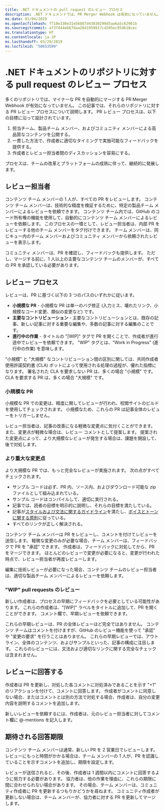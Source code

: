 ```yaml
---
title: .NET ドキュメントの pull request のレビュー プロセス
description: .NET ドキュメントでは、PR Merger Webhook は有効になっていません。 この記事では、それらのリポジトリに対する PR のプロセスについて説明します
ms.date: 01/04/2019
ms.openlocfilehash: f710e330e31e56887d43030290d5aa6a5c62961b
ms.sourcegitcommit: af37d44eb67daa2841959817cd205ec95db18cec
ms.translationtype: HT
ms.contentlocale: ja-JP
ms.lasthandoff: 03/29/2019
ms.locfileid: "58653599"
---
```

# <a name="pull-request-review-process-for-the-net-docs-repositories"></a>.NET ドキュメントのリポジトリに対する pull request のレビュー プロセス

多くのリポジトリでは、マイナーな PR を自動的にマージする PR Merger Webhook が有効になっていません。 この記事では、それらのリポジトリに対する PR レビュー プロセスについて説明します。 PR レビュー プロセスは、以下の目標に沿って設計されています。

1. 担当チーム、製品チーム メンバー、およびコミュニティ メンバーによる高品質なコンテンツを公開する。
1. 一貫した方法で、作成者に適切なタイミングで実施可能なフィードバックを提供する。
1. 作成者とレビュー担当者間のディスカッションを容易にする。

プロセスは、チームの改革とプラットフォームの成熟に伴って、継続的に発展します。

## <a name="reviewers"></a>レビュー担当者

コンテンツ チーム メンバーの 1 人が、すべての PR をレビューします。 コンテンツ チーム メンバーは、技術的な精度を検証するために、特定の製品チーム メンバーによるレビューを依頼できます。 コンテンツ チーム内では、GitHub のコード所有権の機能を使用して、自動的にコンテンツ チーム メンバーによるレビューを依頼します。 このプロセスの一環として、レビュー担当者は、内部 PR をレビューする他のチーム メンバーをタグ付けできます。 チーム メンバーは、同じキュー内のチーム メンバーおよびコミュニティ メンバーから依頼されたレビューを表示します。

コミュニティ メンバーは、PR を確認し、フィードバックも提供します。 ただし、マージする前に、1 人以上の主要なコンテンツ チームのメンバーが、すべての PR を承認している必要があります。

## <a name="review-process"></a>レビュー プロセス

レビューは、PR に基づく以下の 3 つのパスのいずれかに従います。

- **小規模な PR** - 小規模な PR は単一のバグ修正 (入力ミス、壊れたリンク、小規模なコード変更、類似の変更など) です。
- **主要なコントリビューション** - 主要なコントリビューションとは、既存の記事、新しい記事に対する重要な編集や、多数の記事に対する編集のことです。
- **進行中の作業** - タイトルの "[WIP]" タグで PR を開くことで、作成者が進行途中でレビューを依頼できます。 "WIP" タグとは、"Work in Progress" (進行中の作業) を意味します。 

"小規模" と "大規模" なコントリビューション間の区別に関しては、共同作成者使用許諾契約書 (CLA) ボットによって使用される処理の過程が、優れた指標になります。 署名された CLA を要求しない PR は、多くの場合 "小規模" です。 CLA を要求する PR は、多くの場合 "大規模" です。

### <a name="small-prs"></a>小規模な PR

小規模な PR での変更は、精度に関してレビューが行われ、校閲サイトのビルドを使用してチェックされます。 小規模なため、これらの PR は記事全体のレビューをトリガーしません。 

レビュー担当者は、記事の改善になる軽微な変更点に気付くことができます。 また、変更点が軽微な場合は、レビュー コメントとして提案します。 提案された変更点によって、より大規模なレビューが発生する場合は、課題を開設して、後で対処します。 

### <a name="larger-changes"></a>より重大な変更点

より大規模な PR では、もっと完全なレビューが実施されます。 次の点がすべてチェックされます。

- サンプル コードは必ず、PR 内、ソース内、およびダウンロード可能な zip ファイルとして組み込まれている。
- サンプル コードはコンパイルして、適切に実行される。
- 記事では、読者の目標を明示的に説明し、それらの目標を満たしている。
- 記事が[スタイルおよび文法に関するガイドライン](dotnet-style-guide.md)を満たし、[ボイスとトーンに関する原則](dotnet-voice-tone.md)に従っている。
- すべてのリンクが正しく解決される。

コンテンツ チーム メンバーは PR をレビューし、コメントを付けてレビューを送信します。 軽微な変更のみが必要な場合、チーム メンバーは、フィードバックで PR を "承認" できます。 作成者は、フィードバックに対処してから、PR をマージできます。 ほとんどのレビューで変更が必要になると、変更が行われた時点で、レビュー担当者が再度レビューします。

編集に技術レビューが必要になった場合、コンテンツ チームのレビュー担当者は、適切な製品チーム メンバーによるレビューを依頼します。

### <a name="review-wip-pull-requests"></a>"WIP" pull requests のレビュー

新しい作成者は、プロセスの早期にフィードバックを必要としている可能性があります。 これらの作成者は、"[WIP]" ラベルをタイトルに追加して、PR を開くことができます。 コメント欄で、早期レビューを依頼できます。

これらの早期レビューは、PR の全体レビューほど完全ではありません。 コンテンツ チームはコメントを付けますが、GitHub のレビュー機能を使って "承認" や "変更の要求" を行うことはありません。 これらの早期レビューでは、アウトライン、全体のコンテンツ、およびサンプルといった、記事の構成に注目します。 これらのレビューには、文法および適切なリンクに関する完全なチェックは含まれません。

## <a name="respond-to-reviews"></a>レビューに回答する

作成者は PR を更新し、対処した各コメントに対処済みであることを示す "+1" のリアクションを付けて、コメントに回答します。 作成者がコメントに同意しない場合、またはコメントとは別の方法で対処する場合、作成者は、自分の変更内容を説明するコメントを追加します。

新しいレビューを依頼するには、作成者は、元のレビュー担当者に対してコメント欄に @-mentions を記入します。 

## <a name="response-time-expectations"></a>期待される回答期限

コンテンツ チーム メンバーは通常、新しい PR を 2 営業日でレビューします。 レビューにもっと時間がかかる場合は、チーム メンバーの 1 人が、PR を認識していることを示すコメントを追加し、期限を設定します。

レビューが送信されると、その後、作成者は 1 週間以内にコメントに回答するように努力する必要があります。 協力者は、他の作業を理由に、これらの期限に間に合わせられない場合があります。 その場合、チーム メンバーは、コミュニティ作成者に PR を更新するつもりかどうかを尋ねます。 コミュニティ作成者が更新しない場合は、チーム メンバーが、協力者に対する PR を更新してマージします。
